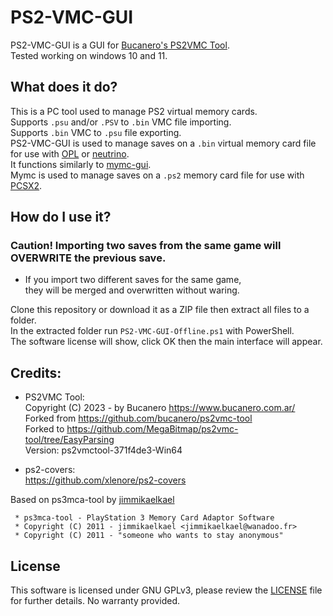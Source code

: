 # PS2-VMC-GUI

PS2-VMC-GUI is a GUI for [Bucanero's PS2VMC Tool](https://github.com/bucanero/ps2vmc-tool).  
Tested working on windows 10 and 11.  

## What does it do?


This is a PC tool used to manage PS2 virtual memory cards.  
Supports `.psu` and/or `.PSV` to `.bin` VMC file importing.  
Supports `.bin` VMC to `.psu` file exporting.  
PS2-VMC-GUI is used to manage saves on a `.bin` virtual memory card file for use with [OPL](https://github.com/ps2homebrew/Open-PS2-Loader) or [neutrino](https://github.com/rickgaiser/neutrino).  
It functions similarly to [mymc-gui](http://www.csclub.uwaterloo.ca:11068/mymc/).  
Mymc is used to manage saves on a `.ps2` memory card file for use with [PCSX2](https://pcsx2.net/).  


## How do I use it?

### Caution! Importing two saves from the same game will OVERWRITE the previous save.
- If you import two different saves for the same game,  
they will be merged and overwritten without waring.  

Clone this repository or download it as a ZIP file then extract all files to a folder.  
In the extracted folder run `PS2-VMC-GUI-Offline.ps1` with PowerShell.  
The software license will show, click OK then the main interface will appear.  

## Credits:


- PS2VMC Tool:  
Copyright (C) 2023 - by Bucanero <https://www.bucanero.com.ar/>  
Forked from <https://github.com/bucanero/ps2vmc-tool>  
Forked to <https://github.com/MegaBitmap/ps2vmc-tool/tree/EasyParsing>  
Version: ps2vmctool-371f4de3-Win64  


- ps2-covers:  
<https://github.com/xlenore/ps2-covers>  

Based on ps3mca-tool by [jimmikaelkael](https://github.com/jimmikaelkael)

```
 * ps3mca-tool - PlayStation 3 Memory Card Adaptor Software
 * Copyright (C) 2011 - jimmikaelkael <jimmikaelkael@wanadoo.fr>
 * Copyright (C) 2011 - "someone who wants to stay anonymous"
```

## License

This software is licensed under GNU GPLv3, please review the [LICENSE](https://github.com/bucanero/ps2vmc-tool/blob/main/LICENSE)
file for further details. No warranty provided.
